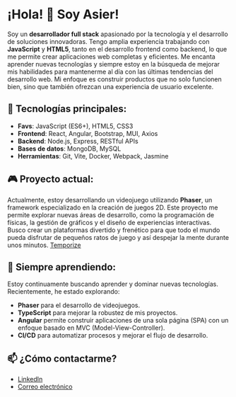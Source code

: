 
# ¡Hola! 👋 Soy Asier!

Soy un **desarrollador full stack** apasionado por la tecnología y el desarrollo de soluciones innovadoras. Tengo amplia experiencia trabajando con **JavaScript** y **HTML5**, tanto en el desarrollo frontend como backend, lo que me permite crear aplicaciones web completas y eficientes.
Me encanta aprender nuevas tecnologías y siempre estoy en la búsqueda de mejorar mis habilidades para mantenerme al día con las últimas tendencias del desarrollo web. Mi enfoque es construir productos que no solo funcionen bien, sino que también ofrezcan una experiencia de usuario excelente.

## 🚀 Tecnologías principales:
- **Favs**: JavaScript (ES6+), HTML5, CSS3
- **Frontend**: React, Angular, Bootstrap, MUI, Axios
- **Backend**: Node.js, Express, RESTful APIs
- **Bases de datos**: MongoDB, MySQL
- **Herramientas**: Git, Vite, Docker, Webpack, Jasmine


## 🎮 Proyecto actual:
Actualmente, estoy desarrollando un videojuego utilizando **Phaser**, un framework especializado en la creación de juegos 2D. Este proyecto me permite explorar nuevas áreas de desarrollo, como la programación de físicas, la gestión de gráficos y el diseño de experiencias interactivas.
Busco crear un plataformas divertido y frenético para que todo el mundo pueda disfrutar de pequeños ratos de juego y así despejar la mente durante unos minutos.
[Temporize](https://github.com/MDasier/Temporize)


## 🌱 Siempre aprendiendo:
Estoy continuamente buscando aprender y dominar nuevas tecnologías. Recientemente, he estado explorando:
- **Phaser** para el desarrollo de videojuegos.
- **TypeScript** para mejorar la robustez de mis proyectos.
- **Angular** permite construir aplicaciones de una sola página (SPA) con un enfoque basado en MVC (Model-View-Controller).
- **CI/CD** para automatizar procesos y mejorar el flujo de desarrollo.


## 📫 ¿Cómo contactarme?
- [LinkedIn](https://linkedin.com/in/asiermd)
- [Correo electrónico](mailto:amimbrerodiez@gmail.com)
<!--
¡No dudes en echar un vistazo a mis proyectos y conectar conmigo!
## 📈 Mi GitHub Stats:
![Tu nombre GitHub stats](https://github-readme-stats.vercel.app/api?username=MDasier&show_icons=true&theme=radical)
-->
<!--
**MDasier/MDasier** is a ✨ _special_ ✨ repository because its `README.md` (this file) appears on your GitHub profile.

Here are some ideas to get you started:

- 🔭 I’m currently working on ...
- 🌱 I’m currently learning ...
- 👯 I’m looking to collaborate on ...
- 🤔 I’m looking for help with ...
- 💬 Ask me about ...
- 📫 How to reach me: ...
- 😄 Pronouns: ...
- ⚡ Fun fact: ...
-->
